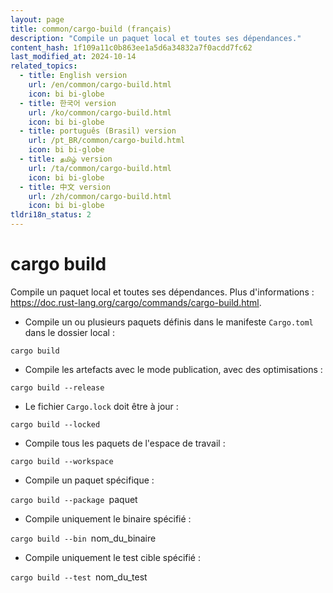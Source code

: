 ```yaml
---
layout: page
title: common/cargo-build (français)
description: "Compile un paquet local et toutes ses dépendances."
content_hash: 1f109a11c0b863ee1a5d6a34832a7f0acdd7fc62
last_modified_at: 2024-10-14
related_topics:
  - title: English version
    url: /en/common/cargo-build.html
    icon: bi bi-globe
  - title: 한국어 version
    url: /ko/common/cargo-build.html
    icon: bi bi-globe
  - title: português (Brasil) version
    url: /pt_BR/common/cargo-build.html
    icon: bi bi-globe
  - title: தமிழ் version
    url: /ta/common/cargo-build.html
    icon: bi bi-globe
  - title: 中文 version
    url: /zh/common/cargo-build.html
    icon: bi bi-globe
tldri18n_status: 2
---
```

# cargo build

Compile un paquet local et toutes ses dépendances.
Plus d'informations : <https://doc.rust-lang.org/cargo/commands/cargo-build.html>.

- Compile un ou plusieurs paquets définis dans le manifeste `Cargo.toml` dans le dossier local :

`cargo build`

- Compile les artefacts avec le mode publication, avec des optimisations :

`cargo build --release`

- Le fichier `Cargo.lock` doit être à jour :

`cargo build --locked`

- Compile tous les paquets de l'espace de travail :

`cargo build --workspace`

- Compile un paquet spécifique :

`cargo build --package `<span class="tldr-var badge badge-pill bg-dark-lm bg-white-dm text-white-lm text-dark-dm font-weight-bold">paquet</span>

- Compile uniquement le binaire spécifié :

`cargo build --bin `<span class="tldr-var badge badge-pill bg-dark-lm bg-white-dm text-white-lm text-dark-dm font-weight-bold">nom_du_binaire</span>

- Compile uniquement le test cible spécifié :

`cargo build --test `<span class="tldr-var badge badge-pill bg-dark-lm bg-white-dm text-white-lm text-dark-dm font-weight-bold">nom_du_test</span>
